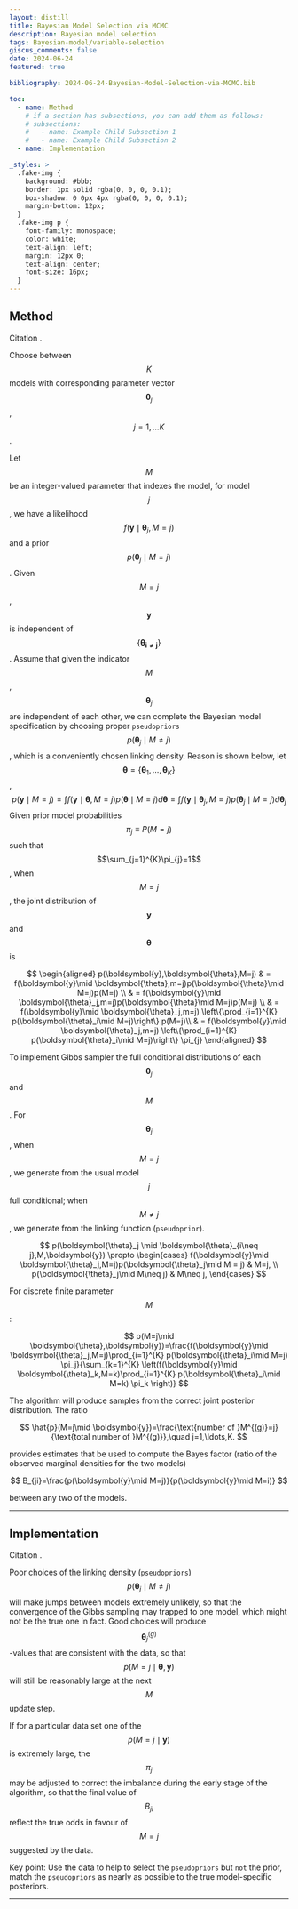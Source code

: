 ```yaml
---
layout: distill
title: Bayesian Model Selection via MCMC
description: Bayesian model selection
tags: Bayesian-model/variable-selection
giscus_comments: false
date: 2024-06-24
featured: true

bibliography: 2024-06-24-Bayesian-Model-Selection-via-MCMC.bib

toc:
  - name: Method 
    # if a section has subsections, you can add them as follows:
    # subsections:
    #   - name: Example Child Subsection 1
    #   - name: Example Child Subsection 2
  - name: Implementation 

_styles: >
  .fake-img {
    background: #bbb;
    border: 1px solid rgba(0, 0, 0, 0.1);
    box-shadow: 0 0px 4px rgba(0, 0, 0, 0.1);
    margin-bottom: 12px;
  }
  .fake-img p {
    font-family: monospace;
    color: white;
    text-align: left;
    margin: 12px 0;
    text-align: center;
    font-size: 16px;
  }
---
```


## Method 

Citation <d-cite key="carlin1995bayesian"></d-cite>. 

Choose between $$K$$ models with corresponding parameter vector $$\boldsymbol{\theta}_j$$, $$j=1,...K$$. 

Let $$M$$ be an integer-valued parameter that indexes the model, for model $$j$$, we have a likelihood $$f(\boldsymbol{y}\mid \boldsymbol{\theta}_j,M=j)$$ and a prior $$p(\boldsymbol{\theta}_j\mid M=j)$$. Given $$M=j$$, $$\boldsymbol{y}$$ is independent of $$\{\boldsymbol{\theta_{i\neq j}}\}$$. Assume that given the indicator $$M$$, $$\boldsymbol{\theta}_j$$ are independent of each other, we can complete the Bayesian model specification by choosing proper `pseudopriors` $$p(\boldsymbol{\theta}_j\mid M\neq j)$$, which is a conveniently chosen linking density. Reason is shown below, let $$\boldsymbol{\theta}=\{\boldsymbol{\theta}_1,\ldots,\boldsymbol{\theta}_K\}$$,
$$
p(\boldsymbol{y} \mid M=j)=\int f(\boldsymbol{y}\mid \boldsymbol{\theta},M=j)p(\boldsymbol{\theta}\mid M=j)d\boldsymbol{\theta}=\int f(\boldsymbol{y}\mid \boldsymbol{\theta}_{j},M=j)p(\boldsymbol{\theta}_{j}\mid M=j)d\boldsymbol{\theta}_j
$$
Given prior model probabilities $$\pi_{j}\equiv P(M=j)$$ such that $$\sum_{j=1}^{K}\pi_{j}=1$$, when $$M=j$$, the joint distribution of $$\boldsymbol{y}$$ and $$\boldsymbol{\theta}$$ is 

$$
\begin{aligned} 
p(\boldsymbol{y},\boldsymbol{\theta},M=j) & = f(\boldsymbol{y}\mid \boldsymbol{\theta},m=j)p(\boldsymbol{\theta}\mid M=j)p(M=j) \\
 & = f(\boldsymbol{y}\mid \boldsymbol{\theta}_j,m=j)p(\boldsymbol{\theta}\mid M=j)p(M=j) \\
 & = f(\boldsymbol{y}\mid \boldsymbol{\theta}_j,m=j) \left\{\prod_{i=1}^{K} p(\boldsymbol{\theta}_i\mid M=j)\right\} p(M=j)\\
 & = f(\boldsymbol{y}\mid \boldsymbol{\theta}_j,m=j) \left\{\prod_{i=1}^{K} p(\boldsymbol{\theta}_i\mid M=j)\right\} \pi_{j}
\end{aligned}
$$

To implement Gibbs sampler the full conditional distributions of each $$\boldsymbol{\theta}_j$$ and $$M$$.
For $$\boldsymbol{\theta}_j$$, when $$M=j$$, we generate from the usual model $$j$$ full conditional; when $$M\neq j$$, we generate from the linking function (`pseudoprior`).

$$
p(\boldsymbol{\theta}_j \mid \boldsymbol{\theta}_{i\neq j},M,\boldsymbol{y}) \propto \begin{cases}
   f(\boldsymbol{y}\mid \boldsymbol{\theta}_j,M=j)p(\boldsymbol{\theta}_j\mid M = j) & M=j, \\
   p(\boldsymbol{\theta}_j\mid M\neq j) & M\neq j,
\end{cases}
$$

For discrete finite parameter $$M$$:

$$
p(M=j\mid \boldsymbol{\theta},\boldsymbol{y})=\frac{f(\boldsymbol{y}\mid \boldsymbol{\theta}_j,M=j)\prod_{i=1}^{K} p(\boldsymbol{\theta}_i\mid M=j) \pi_j}{\sum_{k=1}^{K} \left(f(\boldsymbol{y}\mid \boldsymbol{\theta}_k,M=k)\prod_{i=1}^{K} p(\boldsymbol{\theta}_i\mid M=k) \pi_k \right)}
$$

The algorithm will produce samples from the correct joint posterior distribution. The ratio

$$
\hat{p}(M=j\mid \boldsymbol{y})=\frac{\text{number of }M^{(g)}=j}{\text{total number of }M^{(g)}},\quad j=1,\ldots,K.
$$

provides estimates that be used to compute the Bayes factor (ratio of the observed marginal densities for the two models)

$$
B_{ji}=\frac{p(\boldsymbol{y}\mid M=j)}{p(\boldsymbol{y}\mid M=i)}
$$

between any two of the models.

--- 
## Implementation 

Citation <d-cite key="carlin1995bayesian"></d-cite> <d-cite key="jauch2021mixture"></d-cite>.

Poor choices of the linking density (`pseudopriors`) $$p(\boldsymbol{\theta}_j\mid M\neq j)$$ will make jumps between models extremely unlikely, so that the convergence of the Gibbs sampling may trapped to one model, which might not be the true one in fact. Good choices will produce $$\boldsymbol{\theta}_j^{(g)}$$-values that are consistent with the data, so that $$p(M=j\mid \boldsymbol{\theta},\boldsymbol{y})$$ will still be reasonably large at the next $$M$$ update step. 

If for a particular data set one of the $$p(M=j\mid \boldsymbol{y})$$ is extremely large, the $$\pi_j$$ may be adjusted to correct the imbalance during the early stage of the algorithm, so that the final value of $$B_{ji}$$ reflect the true odds in favour of $$M=j$$ suggested by the data.

Key point: Use the data to help to select the `pseudopriors` but `not` the prior, match the `pseudopriors` as nearly as possible to the true model-specific posteriors. 



---
